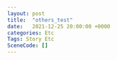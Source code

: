 ```yaml
---
layout: post
title:  "others_test"
date:   2021-12-25 20:00:00 +0000
categories: Etc
Tags: Story Etc
SceneCode: []
---
```

